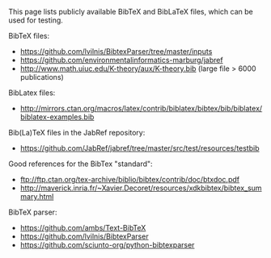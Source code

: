 This page lists publicly available BibTeX and BibLaTeX files, which can be used for testing.

BibTeX files:
* https://github.com/lvilnis/BibtexParser/tree/master/inputs
* https://github.com/environmentalinformatics-marburg/jabref
* http://www.math.uiuc.edu/K-theory/aux/K-theory.bib (large file > 6000 publications)

BibLatex files:
* http://mirrors.ctan.org/macros/latex/contrib/biblatex/bibtex/bib/biblatex/biblatex-examples.bib

Bib(La)TeX files in the JabRef repository:
* https://github.com/JabRef/jabref/tree/master/src/test/resources/testbib

Good references for the BibTex "standard":
* ftp://ftp.ctan.org/tex-archive/biblio/bibtex/contrib/doc/btxdoc.pdf
* http://maverick.inria.fr/~Xavier.Decoret/resources/xdkbibtex/bibtex_summary.html

BibTeX parser:
* https://github.com/ambs/Text-BibTeX
* https://github.com/lvilnis/BibtexParser
* https://github.com/sciunto-org/python-bibtexparser
